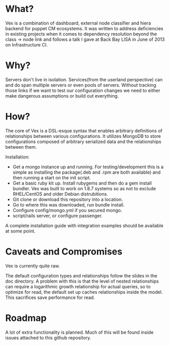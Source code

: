 What?
===

Vex is a combination of dashboard, external node classifier and hiera backend for puppet CM ecosystems.  It was written to address deficiencies in existing projects when it comes to dependency resolution beyond the class -> node link and follows a talk I gave at Back Bay LISA in June of 2013 on Infrastructure CI.

Why?
===

Servers don't live in isolation.  Services(from the userland perspective) can and do span multiple servers or even pools of servers.  Without tracking those links if we want to test our configuration changes we need to either make dangerous assumptions or build out everything.

How?
===

The core of Vex is a DSL-esque syntax that enables arbitrary definitions of relationships between various configurations.  It utilizes MongoDB to store configurations composed of arbitrary serialized data and the relationships between them.

Installation:
- Get a mongo instance up and running.  For testing/development this is a simple as installing the package(.deb and .rpm are both available) and then running a start on the init script.
- Get a basic ruby kit up.  Install rubygems and then do a gem install bundler.  Vex was built to work on 1.8.7 systems so as not to exclude RHEL/CentOS and older Debian distrubitions.
- Git clone or download this repository into a location.
- Go to where this was downloaded, run bundle install.
- Configure config/mongo.yml if you secured mongo.
- script/rails server, or configure passenger.

A complete installation guide with integration examples should be available at some point.

Caveats and Compromises
===

Vex is currently quite raw.

The default configuration types and relationships follow the slides in the doc directory.  A problem with this is that the level of nested relationships can require a logarithmic growth relationship for actual queries, so to optimize for read, the default set up caches relationships inside the model.  This sacrifices save performance for read.

Roadmap
===
A lot of extra functionality is planned.  Much of this will be found inside issues attached to this github repository.
